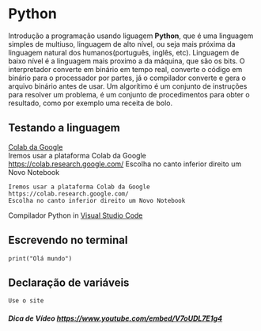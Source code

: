 # Python
Introdução a programação usando liguagem **Python**, que é uma linguagem simples de multiuso, linguagem de alto nível, ou seja mais próxima da linguagem natural dos humanos(português, inglês, etc). Linguagem de baixo nível é a linguagem mais proximo a da máquina, que são os bits. O interpretador converte em binário em tempo real, converte o código em binário para o processador por partes, já o compilador converte e gera o arquivo binário antes de usar.
Um algorítimo é um conjunto de instruções para resolver um problema, é um conjunto de procedimentos para obter o resultado, como por exemplo uma receita de bolo.

## Testando a linguagem
  [Colab da Google](https://colab.research.google.com/)  
  Iremos usar a plataforma Colab da Google https://colab.research.google.com/
  Escolha no canto inferior direito um Novo Notebook
    
  ~~~
  Iremos usar a plataforma Colab da Google https://colab.research.google.com/
  Escolha no canto inferior direito um Novo Notebook
  
  ~~~
  Compilador Python in [Visual Studio Code](https://code.visualstudio.com/)
  
## Escrevendo no terminal

  ~~~
  print("Olá mundo")
  ~~~
  
  
## Declaração de variáveis

  ~~~
  Use o site 
  ~~~
##### Dica de Vídeo https://www.youtube.com/embed/V7oUDL7E1g4 
